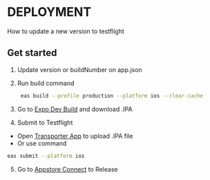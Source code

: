 # DEPLOYMENT
How to update a new version to testflight

## Get started

1. Update version or buildNumber on app.json

2. Run build command

   ```bash
    eas build --profile production --platform ios --clear-cache
   ```

3. Go to [Expo Dev Build](https://expo.dev/accounts/kingasawa/projects/bot-talk/builds) and download .IPA
4. Submit to Testflight
- Open [Transporter App](https://apps.apple.com/us/app/transporter/id1450874784?mt=12) to upload .IPA file
- Or use command 
```bash
eas submit --platform ios
```
5. Go to [Appstore Connect](https://appstoreconnect.apple.com/) to Release
